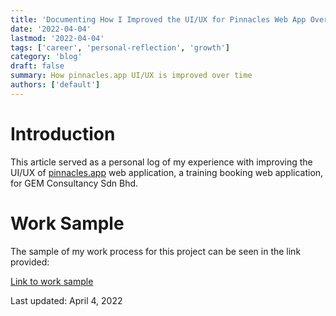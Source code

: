 ```yaml
---
title: 'Documenting How I Improved the UI/UX for Pinnacles Web App Over Time'
date: '2022-04-04'
lastmod: '2022-04-04'
tags: ['career', 'personal-reflection', 'growth']
category: 'blog'
draft: false
summary: How pinnacles.app UI/UX is improved over time
authors: ['default']
---
```


# Introduction

This article served as a personal log of my experience with improving the UI/UX of [pinnacles.app](https://pinnacles.app) web application, a training booking web application, for GEM Consultancy Sdn Bhd.

# Work Sample

The sample of my work process for this project can be seen in the link provided:

[Link to work sample](https://www.figma.com/file/vgiui8BoUz33BpUgYjRB9M/Pinnacles-UI-Improvement?node-id=0%3A1)

Last updated: April 4, 2022
